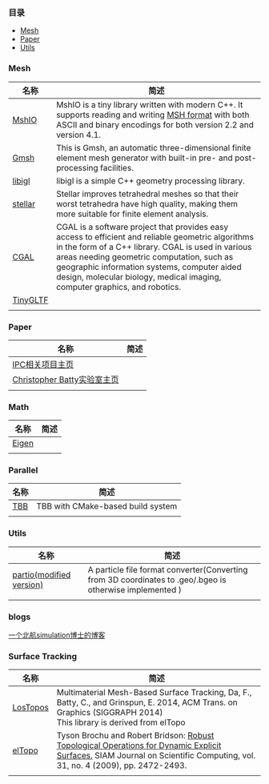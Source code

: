 ### 目录

- [Mesh](#Mesh)
- [Paper](#Paper)
- [Utils](#Utils)


### Mesh
| 名称                                                      | 简述                                                         |
| --------------------------------------------------------- | ------------------------------------------------------------ |
| [MshIO](https://github.com/qnzhou/MshIO)                  | MshIO is a tiny library written with modern C++.  It supports reading and writing [MSH format](https://gmsh.info/doc/texinfo/gmsh.html#MSH-file-format) with both ASCII and binary encodings for both version 2.2 and version 4.1. |
| [Gmsh](https://gitlab.onelab.info/gmsh/gmsh)              | This is Gmsh, an automatic three-dimensional finite element mesh generator with built-in pre- and post-processing facilities. |
| [libigl](https://libigl.github.io/)                       | libigl is a simple C++ geometry processing library.          |
| [stellar](https://people.eecs.berkeley.edu/~jrs/stellar/) | Stellar improves tetrahedral meshes so that their worst tetrahedra have high quality, making them more suitable for finite element analysis. |
| [CGAL](https://www.cgal.org/)                             | CGAL is a software project that provides easy access to efficient and reliable geometric algorithms in the form of a C++ library. CGAL is used in various areas needing geometric computation, such as geographic information systems, computer aided design, molecular biology, medical imaging, computer graphics, and robotics. |
| [TinyGLTF](https://github.com/syoyo/tinygltf)             |                                                              |
|                                                           |                                                              |

### Paper

| 名称                                                         | 简述 |
| ------------------------------------------------------------ | ---- |
| [IPC相关项目主页](https://github.com/ipc-sim)                |      |
| [Christopher Batty实验室主页](https://cs.uwaterloo.ca/~c2batty/) |      |
|                                                              |      |

### Math

| 名称                                                         | 简述 |
| ------------------------------------------------------------ | ---- |
| [Eigen](https://eigen.tuxfamily.org/index.php?title=Main_Page) |      |
|                                                              |      |

### Parallel

| 名称                                 | 简述                              |
| ------------------------------------ | --------------------------------- |
| [TBB](https://github.com/wjakob/tbb) | TBB with CMake-based build system |
|                                      |                                   |

### Utils

| 名称                                                         | 简述                                                         |
| ------------------------------------------------------------ | ------------------------------------------------------------ |
| [partio(modified version)](https://github.com/CanoeByGuitar/partio) | A particle file format converter(Converting from 3D coordinates to .geo/.bgeo is otherwise implemented ) |
|                                                              |                                                              |

### blogs
[一个北航simulation博士的博客](https://chunleili.github.io/Scholars)

### Surface Tracking

| 名称                                                         | 简述                                                         |
| ------------------------------------------------------------ | ------------------------------------------------------------ |
| [LosTopos](https://github.com/fangda-cu/MultiTracker/tree/master/LosTopos) | Multimaterial Mesh-Based Surface Tracking, Da, F., Batty, C., and Grinspun, E. 2014, ACM Trans. on Graphics (SIGGRAPH 2014)<br>This library is derived from elTopo |
| [elTopo](https://github.com/tysonbrochu/eltopo)              | Tyson Brochu and Robert Bridson: [Robust Topological Operations for Dynamic Explicit Surfaces.](http://www.cs.ubc.ca/labs/imager/tr/2009/eltopo/sisc2009.pdf) SIAM Journal on Scientific Computing, vol. 31, no. 4 (2009), pp. 2472-2493. |
|                                                              |                                                              |
